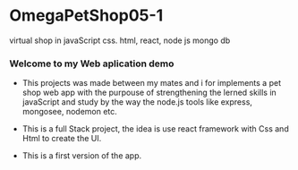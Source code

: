 # OmegaPetShop05-1
virtual shop in javaScript css. html, react, node js mongo db

### Welcome to my Web aplication demo

* This projects was made between my mates and i for implements
a pet shop web  app with the purpouse of strengthening the lerned 
skills in javaScript and study by the way the node.js tools like express, mongosee, nodemon etc.

* This is a full Stack project, the idea is use react framework with Css and Html to create the UI. 


* This is a first version of the app.

